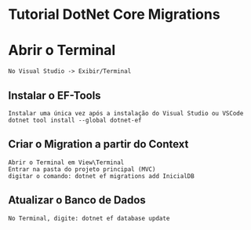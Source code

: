 ﻿# Tutorial DotNet Core Migrations

# Abrir o Terminal
	No Visual Studio -> Exibir/Terminal
## Instalar o EF-Tools
	Instalar uma única vez após a instalação do Visual Studio ou VSCode
	dotnet tool install --global dotnet-ef

## Criar o Migration a partir do Context
	Abrir o Terminal em View\Terminal
	Entrar na pasta do projeto principal (MVC)
	digitar o comando: dotnet ef migrations add InicialDB

## Atualizar o Banco de Dados
	No Terminal, digite: dotnet ef database update